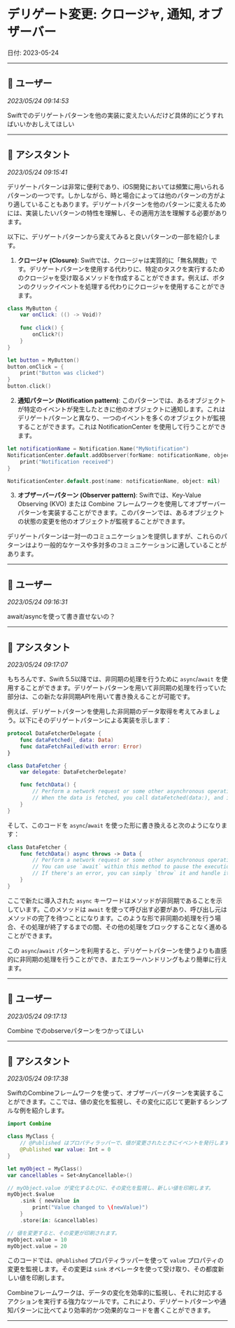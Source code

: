 # デリゲート変更: クロージャ, 通知, オブザーバー

日付: 2023-05-24

---

## 👤 ユーザー
*2023/05/24 09:14:53*

Swiftでのデリゲートパターンを他の実装に変えたいんだけど具体的にどうすればいいかおしえてほしい

---

## 🤖 アシスタント
*2023/05/24 09:15:41*

デリゲートパターンは非常に便利であり、iOS開発においては頻繁に用いられるパターンの一つです。しかしながら、時と場合によっては他のパターンの方がより適していることもあります。デリゲートパターンを他のパターンに変えるためには、実装したいパターンの特性を理解し、その適用方法を理解する必要があります。

以下に、デリゲートパターンから変えてみると良いパターンの一部を紹介します。

1. **クロージャ (Closure)**: Swiftでは、クロージャは実質的に「無名関数」です。デリゲートパターンを使用する代わりに、特定のタスクを実行するためのクロージャを受け取るメソッドを作成することができます。例えば、ボタンのクリックイベントを処理する代わりにクロージャを使用することができます。

```swift
class MyButton {
    var onClick: (() -> Void)?
    
    func click() {
        onClick?()
    }
}

let button = MyButton()
button.onClick = { 
    print("Button was clicked") 
}
button.click()
```

2. **通知パターン (Notification pattern)**: このパターンでは、あるオブジェクトが特定のイベントが発生したときに他のオブジェクトに通知します。これはデリゲートパターンと異なり、一つのイベントを多くのオブジェクトが監視することができます。これは NotificationCenter を使用して行うことができます。

```swift
let notificationName = Notification.Name("MyNotification")
NotificationCenter.default.addObserver(forName: notificationName, object: nil, queue: nil) { (notification) in
    print("Notification received")
}

NotificationCenter.default.post(name: notificationName, object: nil)
```

3. **オブザーバーパターン (Observer pattern)**: Swiftでは、Key-Value Observing (KVO) または Combine フレームワークを使用してオブザーバーパターンを実装することができます。このパターンでは、あるオブジェクトの状態の変更を他のオブジェクトが監視することができます。

デリゲートパターンは一対一のコミュニケーションを提供しますが、これらのパターンはより一般的なケースや多対多のコミュニケーションに適していることがあります。

---

## 👤 ユーザー
*2023/05/24 09:16:31*

await/asyncを使って書き直せないの？

---

## 🤖 アシスタント
*2023/05/24 09:17:07*

もちろんです、Swift 5.5以降では、非同期の処理を行うために `async`/`await` を使用することができます。デリゲートパターンを用いて非同期の処理を行っていた部分は、この新たな非同期APIを用いて書き換えることが可能です。

例えば、デリゲートパターンを使用した非同期のデータ取得を考えてみましょう。以下にそのデリゲートパターンによる実装を示します：

```swift
protocol DataFetcherDelegate {
    func dataFetched(_ data: Data)
    func dataFetchFailed(with error: Error)
}

class DataFetcher {
    var delegate: DataFetcherDelegate?

    func fetchData() {
        // Perform a network request or some other asynchronous operation
        // When the data is fetched, you call dataFetched(data:), and if there's an error, you call dataFetchFailed(with: error)
    }
}
```

そして、このコードを `async`/`await` を使った形に書き換えると次のようになります：

```swift
class DataFetcher {
    func fetchData() async throws -> Data {
        // Perform a network request or some other asynchronous operation
        // You can use `await` within this method to pause the execution until the data is fetched
        // If there's an error, you can simply `throw` it and handle it in the calling code
    }
}
```

ここで新たに導入された `async` キーワードはメソッドが非同期であることを示しています。このメソッドは `await` を使って呼び出す必要があり、呼び出し元はメソッドの完了を待つことになります。このような形で非同期の処理を行う場合、その処理が終了するまでの間、その他の処理をブロックすることなく進めることができます。

この `async`/`await` パターンを利用すると、デリゲートパターンを使うよりも直感的に非同期の処理を行うことができ、またエラーハンドリングもより簡単に行えます。

---

## 👤 ユーザー
*2023/05/24 09:17:13*

Combine でのobserveパターンをつかってほしい

---

## 🤖 アシスタント
*2023/05/24 09:17:38*

SwiftのCombineフレームワークを使って、オブザーバーパターンを実装することができます。ここでは、値の変化を監視し、その変化に応じて更新するシンプルな例を紹介します。

```swift
import Combine

class MyClass {
    // @Published はプロパティラッパーで、値が変更されたときにイベントを発行します。
    @Published var value: Int = 0
}

let myObject = MyClass()
var cancellables = Set<AnyCancellable>()

// myObject.value が変化するたびに、その変化を監視し、新しい値を印刷します。
myObject.$value
    .sink { newValue in
        print("Value changed to \(newValue)")
    }
    .store(in: &cancellables)

// 値を変更すると、その変更が印刷されます。
myObject.value = 10
myObject.value = 20
```

このコードでは、`@Published` プロパティラッパーを使って `value` プロパティの変更を監視します。その変更は `sink` オペレータを使って受け取り、その都度新しい値を印刷します。

Combineフレームワークは、データの変化を効率的に監視し、それに対応するアクションを実行する強力なツールです。これにより、デリゲートパターンや通知パターンに比べてより効率的かつ効果的なコードを書くことができます。

---

